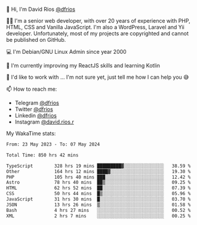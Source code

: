 👋 Hi, I'm David Rios [@dfrios](https://github.com/dfrios)

👨‍💻 I'm a senior web developer, with over 20 years of experience with PHP, HTML, CSS and Vanilla JavaScript. I'm also a WordPress, Laravel and Yii developer. Unfortunately, most of my projects are copyrighted and cannot be published on GitHub.

💻 I'm Debian/GNU Linux Admin since year 2000

🌱 I'm currently improving my ReactJS skills and learning Kotlin

💞️ I'd like to work with ... I'm not sure yet, just tell me how I can help you 😅


📫 How to reach me:
* Telegram [@dfrios](https://t.me/dfrios)
* Twitter [@dfrios](https://twitter.com/dfrios)
* Linkedin [@dfrios](https://linkedin.com/in/dfrios)
* Instagram [@david.rios.r](https://instagram.com/david.rios.r)



My WakaTime stats:
<!--START_SECTION:waka-->

```txt
From: 23 May 2023 - To: 07 May 2024

Total Time: 850 hrs 42 mins

TypeScript        328 hrs 19 mins █████████▓░░░░░░░░░░░░░░░   38.59 %
Other             164 hrs 12 mins ████▓░░░░░░░░░░░░░░░░░░░░   19.30 %
PHP               105 hrs 40 mins ███░░░░░░░░░░░░░░░░░░░░░░   12.42 %
Astro             78 hrs 40 mins  ██▒░░░░░░░░░░░░░░░░░░░░░░   09.25 %
HTML              62 hrs 52 mins  ██░░░░░░░░░░░░░░░░░░░░░░░   07.39 %
CSS               50 hrs 44 mins  █▒░░░░░░░░░░░░░░░░░░░░░░░   05.96 %
JavaScript        31 hrs 30 mins  █░░░░░░░░░░░░░░░░░░░░░░░░   03.70 %
JSON              13 hrs 26 mins  ▒░░░░░░░░░░░░░░░░░░░░░░░░   01.58 %
Bash              4 hrs 27 mins   ░░░░░░░░░░░░░░░░░░░░░░░░░   00.52 %
XML               2 hrs 7 mins    ░░░░░░░░░░░░░░░░░░░░░░░░░   00.25 %
```

<!--END_SECTION:waka-->
